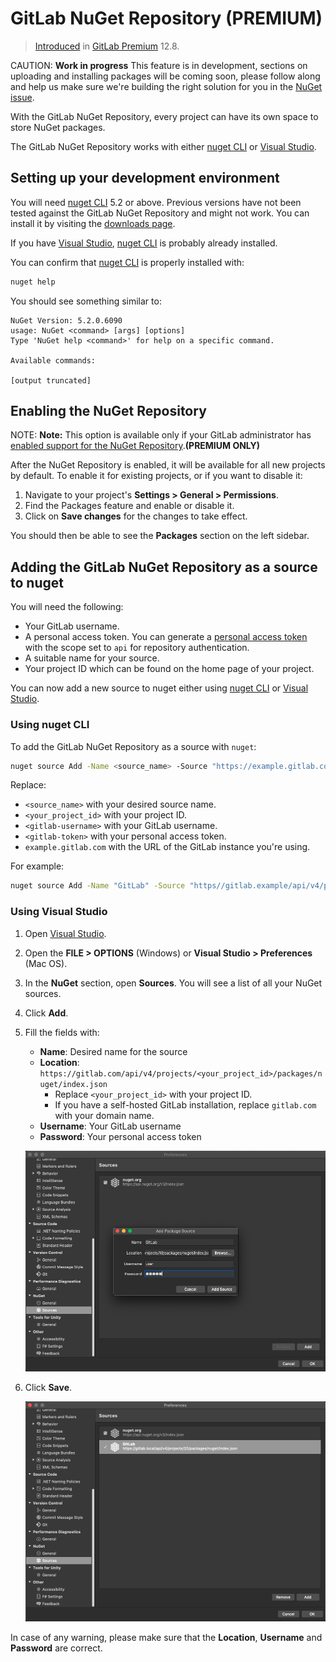 # GitLab NuGet Repository **(PREMIUM)**

> [Introduced](https://gitlab.com/gitlab-org/gitlab/issues/20050) in [GitLab Premium](https://about.gitlab.com/pricing/) 12.8.

CAUTION: **Work in progress**
This feature is in development, sections on uploading and installing packages will be coming soon, please follow along and help us make sure we're building the right solution for you in the [NuGet issue](https://gitlab.com/gitlab-org/gitlab/issues/20050).

With the GitLab NuGet Repository, every project can have its own space to store NuGet packages.

The GitLab NuGet Repository works with either [nuget CLI](https://www.nuget.org/) or [Visual Studio](https://visualstudio.microsoft.com/vs/).

## Setting up your development environment

You will need [nuget CLI](https://www.nuget.org/) 5.2 or above. Previous versions have not been tested against the GitLab NuGet Repository and might not work. You can install it by visiting the [downloads page](https://www.nuget.org/downloads).

If you have [Visual Studio](https://visualstudio.microsoft.com/vs/), [nuget CLI](https://www.nuget.org/) is probably already installed.

You can confirm that [nuget CLI](https://www.nuget.org/) is properly installed with:

```sh
nuget help
```

You should see something similar to:

```
NuGet Version: 5.2.0.6090
usage: NuGet <command> [args] [options]
Type 'NuGet help <command>' for help on a specific command.

Available commands:

[output truncated]
```

## Enabling the NuGet Repository

NOTE: **Note:**
This option is available only if your GitLab administrator has
[enabled support for the NuGet Repository](../../../administration/packages/index.md).**(PREMIUM ONLY)**

After the NuGet Repository is enabled, it will be available for all new projects
by default. To enable it for existing projects, or if you want to disable it:

1. Navigate to your project's **Settings > General > Permissions**.
1. Find the Packages feature and enable or disable it.
1. Click on **Save changes** for the changes to take effect.

You should then be able to see the **Packages** section on the left sidebar.

## Adding the GitLab NuGet Repository as a source to nuget

You will need the following:

- Your GitLab username.
- A personal access token. You can generate a [personal access token](../../../user/profile/personal_access_tokens.md) with the scope set to `api` for repository authentication.
- A suitable name for your source.
- Your project ID which can be found on the home page of your project.

You can now add a new source to nuget either using [nuget CLI](https://www.nuget.org/) or [Visual Studio](https://visualstudio.microsoft.com/vs/).

### Using nuget CLI

To add the GitLab NuGet Repository as a source with `nuget`:

```sh
nuget source Add -Name <source_name> -Source "https://example.gitlab.com/api/v4/projects/<your_project_id>/packages/nuget/index.json" -UserName <gitlab_username> -Password <gitlab_token>
```

Replace:

- `<source_name>` with your desired source name.
- `<your_project_id>` with your project ID.
- `<gitlab-username>` with your GitLab username.
- `<gitlab-token>` with your personal access token.
- `example.gitlab.com` with the URL of the GitLab instance you're using.

For example:

```sh
nuget source Add -Name "GitLab" -Source "https//gitlab.example/api/v4/projects/10/packages/nuget/index.json" -UserName carol -Password 12345678asdf
```

### Using Visual Studio

1. Open [Visual Studio](https://visualstudio.microsoft.com/vs/).
1. Open the **FILE > OPTIONS** (Windows) or **Visual Studio > Preferences** (Mac OS).
1. In the **NuGet** section, open **Sources**. You will see a list of all your NuGet sources.
1. Click **Add**.
1. Fill the fields with:
   - **Name**: Desired name for the source
   - **Location**: `https://gitlab.com/api/v4/projects/<your_project_id>/packages/nuget/index.json`
     - Replace `<your_project_id>` with your project ID.
     - If you have a self-hosted GitLab installation, replace `gitlab.com` with your domain name.
   - **Username**: Your GitLab username
   - **Password**: Your personal access token

   ![Visual Studio Adding a NuGet source](img/visual_studio_adding_nuget_source.png)

1. Click **Save**.

   ![Visual Studio NuGet source added](img/visual_studio_nuget_source_added.png)

In case of any warning, please make sure that the **Location**, **Username** and **Password** are correct.
